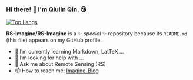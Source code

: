 ### Hi there! 👋 I'm Qiulin Qin. 😘
[![Top Langs](https://github-readme-stats.vercel.app/api/top-langs/?username=RS-Imagine&layout=compact)](https://github.com/anuraghazra/github-readme-stats)

**RS-Imagine/RS-Imagine** is a ✨ _special_ ✨ repository because its `README.md` (this file) appears on my GitHub profile.

- 🌱 I’m currently learning Markdown, LatTeX ...
- 🤔 I’m looking for help with ...
- 💬 Ask me about Remote Sensing (RS)
- 📫 How to reach me: [Imagine-Blog](https://forimagine.eu.org/ 'Imagine-Blog')

  
<!--START_SECTION:waka-->
<!--END_SECTION:waka-->
